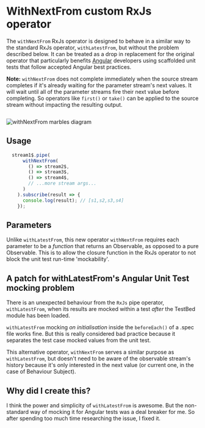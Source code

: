 # WithNextFrom custom RxJs operator

The `withNextFrom` RxJs operator is designed to behave in a similar way to the standard RxJs operator, `withLatestFrom`, but without the problem described below. It can be treated as a drop in replacement for the original operator that particularly benefits [Angular](https://angular.io/) developers using scaffolded unit tests that follow accepted Angular best practices.

**Note:** `withNextFrom` does not complete immediately when the source stream completes if it's already waiting for the parameter stream's next values. It will wait until all of the parameter streams fire their next value before completing. So operators like `first()` or `take()` can be applied to the source stream without impacting the resulting output.

![]()

<img src="https://angular2bes.firebaseapp.com/assets/images/withNextFrom-diagram.png"
     alt="withNextFrom marbles diagram"
     style="max-width: 800px;" />

## Usage

```Typescript
  stream1$.pipe(
      withNextFrom(
        () => stream2$,
        () => stream3$,
        () => stream4$,
        // ...more stream args...
      )
    ).subscribe(result => {
      console.log(result); // [s1,s2,s3,s4]
    });
```

## Parameters

Unlike `withLatestFrom`, this new operator `withNextFrom` requires each parameter to be a _function_ that returns an Observable, as opposed to a pure Observable. This is to allow the closure function in the RxJs operator to not block the unit test run-time 'mockability'.

## A patch for withLatestFrom's Angular Unit Test mocking problem

There is an unexpected behaviour from the `RxJs` pipe operator, `withLatestFrom`, when its results are mocked within a test _after_ the TestBed module has been loaded.

`withLatestFrom` mocking _on initialisation_ inside the `beforeEach()` of a .spec file works fine. But this is really considered bad practice because it separates the test case mocked values from the unit test.

This alternative operator, `withNextFrom` serves a similar purpose as `withLatestFrom`, but doesn't need to be aware of the observable stream's history because it's only interested in the next value (or current one, in the case of Behaviour Subject).

## Why did I create this?

I think the power and simplicity of `withLatestFrom` is awesome. But the non-standard way of mocking it for Angular tests was a deal breaker for me. So after spending too much time researching the issue, I fixed it.
